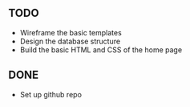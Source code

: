 TODO
----
* Wireframe the basic templates
* Design the database structure
* Build the basic HTML and CSS of the home page

DONE
----
* Set up github repo
